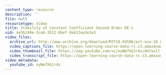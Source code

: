 ```yaml
---
content_type: resource
description: ''
file: null
resourcetype: Video
title: Stability of Constant Coefficient Second Order DE's
uid: 4e5b240e-3ca6-3512-8bef-8eb13ea3e1e3
video_files:
  archive_url: http://www.archive.org/download/MIT18.03S06/mit-ocw-18.03-lec12-07mar2003-220k_512kb.mp4
  video_captions_file: https://open-learning-course-data-rc.s3.amazonaws.com/18-03sc-differential-equations-fall-2011/fcbb3cb8ff8154e2bbb468ead566c1c9_eyNm7XGJr4s.vtt
  video_thumbnail_file: https://img.youtube.com/vi/eyNm7XGJr4s/default.jpg
  video_transcript_file: https://open-learning-course-data-rc.s3.amazonaws.com/18-03sc-differential-equations-fall-2011/79fadf82a0bcdfd3dad36233781b9670_eyNm7XGJr4s.pdf
video_metadata:
  youtube_id: eyNm7XGJr4s
---
```

